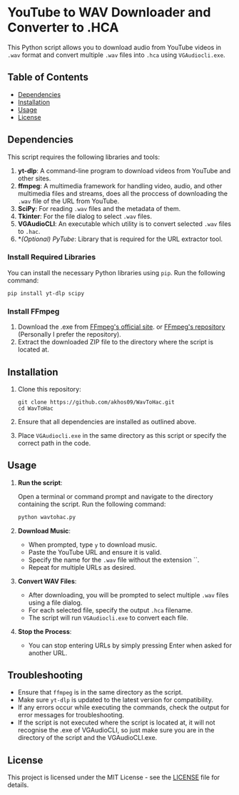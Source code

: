 
# YouTube to WAV Downloader and Converter to .HCA

This Python script allows you to download audio from YouTube videos in `.wav` format and convert multiple `.wav` files into `.hca` using `VGAudiocli.exe`. 

## Table of Contents
- [Dependencies](#dependencies)
- [Installation](#installation)
- [Usage](#usage)
- [License](#license)

## Dependencies

This script requires the following libraries and tools:

1. **yt-dlp**: A command-line program to download videos from YouTube and other sites.
2. **ffmpeg**: A multimedia framework for handling video, audio, and other multimedia files and streams, does all the proccess of downloading the `.wav` file of the URL from YouTube.
3. **SciPy**: For reading `.wav` files and the metadata of them.
4. **Tkinter**: For the file dialog to select `.wav` files.
5. **VGAudioCLI**: An executable which utility is to convert selected `.wav` files to `.hac`.
6. **(Optional) PyTube*: Library that is required for the URL extractor tool.
### Install Required Libraries

You can install the necessary Python libraries using `pip`. Run the following command:

```
pip install yt-dlp scipy
```

### Install FFmpeg
1. Download the .exe from [FFmpeg's official site](https://ffmpeg.org/download.html). or [FFmpeg's repository](https://github.com/BtbN/FFmpeg-Builds/releases) (Personally I prefer the repository). 
2. Extract the downloaded ZIP file to the directory where the script is located at.

## Installation

1. Clone this repository:

   ```
   git clone https://github.com/akhos09/WavToHac.git
   cd WavToHac
   ```

2. Ensure that all dependencies are installed as outlined above.

3. Place `VGAudiocli.exe` in the same directory as this script or specify the correct path in the code.

## Usage

1. **Run the script**:

   Open a terminal or command prompt and navigate to the directory containing the script. Run the following command:

   ```bash
   python wavtohac.py
   ```

2. **Download Music**:

   - When prompted, type `y` to download music.
   - Paste the YouTube URL and ensure it is valid.
   - Specify the name for the `.wav` file without the extension ``.
   - Repeat for multiple URLs as desired.

3. **Convert WAV Files**:

   - After downloading, you will be prompted to select multiple `.wav` files using a file dialog.
   - For each selected file, specify the output `.hca` filename.
   - The script will run `VGAudiocli.exe` to convert each file.

4. **Stop the Process**:

   - You can stop entering URLs by simply pressing Enter when asked for another URL.

## Troubleshooting

- Ensure that `ffmpeg` is in the same directory as the script.
- Make sure `yt-dlp` is updated to the latest version for compatibility.
- If any errors occur while executing the commands, check the output for error messages for troubleshooting.
- If the script is not executed where the script is located at, it will not recognise the .exe of VGAudioCLI, so just make sure you are in the directory of the script and the VGAudioCLI.exe.

## License

This project is licensed under the MIT License - see the [LICENSE](LICENSE) file for details.
